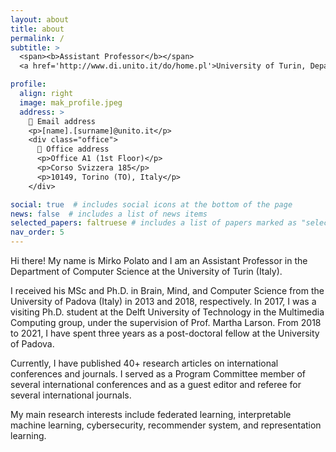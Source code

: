 ```yaml
---
layout: about
title: about
permalink: /
subtitle: >
  <span><b>Assistant Professor</b></span>
  <a href='http://www.di.unito.it/do/home.pl'>University of Turin, Department of Computer Science</a>

profile:
  align: right
  image: mak_profile.jpeg
  address: >
    📮 Email address
    <p>[name].[surname]@unito.it</p>
    <div class="office">
      🏢 Office address
      <p>Office A1 (1st Floor)</p>
      <p>Corso Svizzera 185</p>
      <p>10149, Torino (TO), Italy</p>
    </div>

social: true  # includes social icons at the bottom of the page
news: false  # includes a list of news items
selected_papers: faltruese # includes a list of papers marked as "selected={true}"
nav_order: 5
---
```



Hi there! My name is Mirko Polato and I am an Assistant Professor in the Department of Computer Science at the University of Turin (Italy).

I received his MSc and Ph.D. in Brain, Mind, and Computer Science from the University of Padova (Italy) in 2013 and 2018, respectively. In 2017, I was a visiting Ph.D. student at the Delft University of Technology in the Multimedia Computing group, under the supervision of Prof. Martha Larson. From 2018 to 2021, I have spent three years as a post-doctoral fellow at the University of Padova.

Currently, I have published 40+ research articles on international conferences and journals. I served as a Program Committee member of several international conferences and as a guest editor and referee for several international journals.

My main research interests include federated learning, interpretable machine learning, cybersecurity, recommender system, and representation learning.
